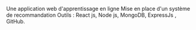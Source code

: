 
Une application web d'apprentissage en ligne 
Mise en place d'un système de recommandation 
Outils : React js, Node js, MongoDB, ExpressJs , GitHub.
